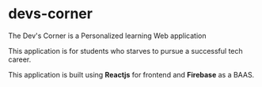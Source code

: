 # devs-corner
The Dev's Corner is a Personalized learning Web application

This application is for students who starves to pursue a successful tech career.

This application is built using **Reactjs** for frontend and **Firebase** as a BAAS.

